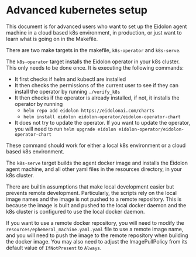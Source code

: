 # Advanced kubernetes setup

This document is for advanced users who want to set up the Eidolon agent machine in a cloud based k8s environment, in production, or just want to learn what is going on in the Makefile.

There are two make targets in the makefile, `k8s-operator` and `k8s-serve`.

The `k8s-operator` target installs the Eidolon operator in your k8s cluster. This only needs to be done once. It is executing the following commands:

* It first checks if helm and kubectl are installed
* It then checks the permissions of the current user to see if they can install the operator by running `./verify_k8s`
* It then checks if the operator is already installed, if not, it installs the operator by running
  * `helm repo add eidolon https://eidolonai.com/charts`
  * `helm install eidolon eidolon-operator/eidolon-operator-chart`
* It does not try to update the operator. If you want to update the operator, you will need to run `helm upgrade eidolon eidolon-operator/eidolon-operator-chart`

These command should work for either a local k8s environment or a cloud based k8s environment.

The `k8s-serve` target builds the agent docker image and installs the Eidolon agent machine, and all other yaml files in the resources directory, in your k8s cluster.

There are builtin assumptions that make local development easier but prevents remote development. Particularly, the scripts rely on the local image names and the image is not pushed
to a remote repository. This is because the image is built and pushed to the local docker daemon and the k8s cluster is configured to use the local docker daemon.

If you want to use a remote docker repository, you will need to modify the `resources/ephemeral_machine.yaml.yaml` file to use a remote image name, 
and you will need to push the image to the remote repository when building the docker image. You may also need to adjust the ImagePullPolicy from its default value of `IfNotPresent` to `Always`.
